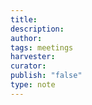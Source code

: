 ```yaml
---
title: 
description: 
author: 
tags: meetings
harvester: 
curator: 
publish: "false"
type: note
---
```

